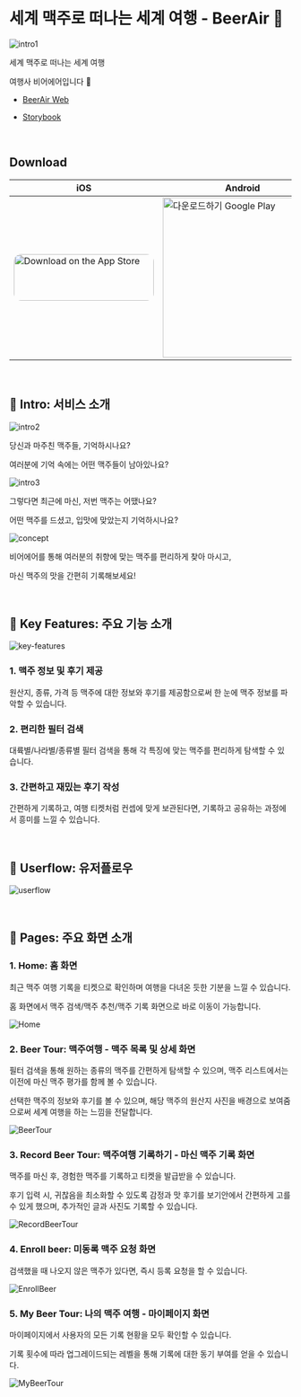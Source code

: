 # 세계 맥주로 떠나는 세계 여행 - BeerAir 🛫

![intro1](https://user-images.githubusercontent.com/39763891/175964465-8a8811d6-03e5-4216-8572-3b2c4c52f939.png)

세계 맥주로 떠나는 세계 여행

여행사 비어에어입니다 🛫

- [BeerAir Web](https://beerair.kr/)

- [Storybook](https://beerair.github.io/beerair-web/?path=/story/design-system-color--default)

<br />

## Download

| iOS                                                                                                                                                                                                                                                                                                                                         | Android                                                                                                                                                                                                                  |
| ------------------------------------------------------------------------------------------------------------------------------------------------------------------------------------------------------------------------------------------------------------------------------------------------------------------------------------------- | ------------------------------------------------------------------------------------------------------------------------------------------------------------------------------------------------------------------------ |
| <a href="https://play.google.com/store/apps/details?id=com.sulsul"><img src="https://tools.applemediaservices.com/api/badges/download-on-the-app-store/black/ko-kr?size=250x83&amp;releaseDate=1654300800&h=dd4ccd7fb22c609cf9132f37bf23c390" alt="Download on the App Store" style="border-radius: 13px; width: 250px; height: 83px;"></a> | <a href='https://play.google.com/store/apps/details?id=com.sulsul'><img alt='다운로드하기 Google Play' width='285px' src='https://play.google.com/intl/en_us/badges/static/images/badges/ko_badge_web_generic.png'/></a> |

<br />

## 🍻 Intro: 서비스 소개

![intro2](https://user-images.githubusercontent.com/39763891/175971803-95e2b5ab-e03e-4cf4-abda-d65a3c845aa4.png)

당신과 마주친 맥주들, 기억하시나요?

여러분에 기억 속에는 어떤 맥주들이 남아있나요?

![intro3](https://user-images.githubusercontent.com/39763891/175972110-b34ad2b2-afff-48a0-88a3-cdb84141a204.png)

그렇다면 최근에 마신, 저번 맥주는 어땠나요?

어떤 맥주를 드셨고, 입맛에 맞았는지 기억하시나요?

![concept](https://user-images.githubusercontent.com/39763891/175973251-fbdfc1ce-fd09-477e-a00c-fa6541ce67a5.png)

비어에어를 통해 여러분의 취향에 맞는 맥주를 편리하게 찾아 마시고,

마신 맥주의 맛을 간편히 기록해보세요!

<br/>

## 🌟 Key Features: 주요 기능 소개

![key-features](https://user-images.githubusercontent.com/39763891/175976419-6b45f520-c5b1-4e21-bf87-f3c2f4526874.png)

### 1. 맥주 정보 및 후기 제공

원산지, 종류, 가격 등 맥주에 대한 정보와 후기를 제공함으로써 한 눈에 맥주 정보를 파악할 수 있습니다.

### 2. 편리한 필터 검색

대륙별/나라별/종류별 필터 검색을 통해 각 특징에 맞는 맥주를 편리하게 탐색할 수 있습니다.

### 3. 간편하고 재밌는 후기 작성

간편하게 기록하고, 여행 티켓처럼 컨셉에 맞게 보관된다면, 기록하고 공유하는 과정에서 흥미를 느낄 수 있습니다.

<br/>

## 👤 Userflow: 유저플로우

![userflow](https://user-images.githubusercontent.com/39763891/175976432-14920db5-e476-42ef-bf79-c11085bbdf8d.png)

<br/>

## 📱 Pages: 주요 화면 소개

### 1. Home: 홈 화면

최근 맥주 여행 기록을 티켓으로 확인하며 여행을 다녀온 듯한 기분을 느낄 수 있습니다.

홈 화면에서 맥주 검색/맥주 추천/맥주 기록 화면으로 바로 이동이 가능합니다.

![Home](https://user-images.githubusercontent.com/39763891/175993570-b6cff70d-9814-44e0-b766-9dc5d899f9bf.png)

### 2. Beer Tour: 맥주여행 - 맥주 목록 및 상세 화면

필터 검색을 통해 원하는 종류의 맥주를 간편하게 탐색할 수 있으며, 맥주 리스트에서는 이전에 마신 맥주 평가를 함께 볼 수 있습니다.

선택한 맥주의 정보와 후기를 볼 수 있으며, 해당 맥주의 원산지 사진을 배경으로 보여줌으로써 세계 여행을 하는 느낌을 전달합니다.

![BeerTour](https://user-images.githubusercontent.com/39763891/175993592-317b4471-76c4-46c8-8fcc-a92b38f134fb.png)

### 3. Record Beer Tour: 맥주여행 기록하기 - 마신 맥주 기록 화면

맥주를 마신 후, 경험한 맥주를 기록하고 티켓을 발급받을 수 있습니다.

후기 입력 시, 귀찮음을 최소화할 수 있도록 감정과 맛 후기를 보기안에서 간편하게 고를 수 있게 했으며, 추가적인 글과 사진도 기록할 수 있습니다.

![RecordBeerTour](https://user-images.githubusercontent.com/39763891/175993600-46b546b8-63f8-4482-bc83-8583e1929f70.png)

### 4. Enroll beer: 미동록 맥주 요청 화면

검색했을 때 나오지 않은 맥주가 있다면, 즉시 등록 요청을 할 수 있습니다.

![EnrollBeer](https://user-images.githubusercontent.com/39763891/175993604-eac5f402-ea3d-4f93-8a85-61b18f5a6194.png)

### 5. My Beer Tour: 나의 맥주 여행 - 마이페이지 화면

마이페이지에서 사용자의 모든 기록 현황을 모두 확인할 수 있습니다.

기록 횟수에 따라 업그레이드되는 레벨을 통해 기록에 대한 동기 부여를 얻을 수 있습니다.

![MyBeerTour](https://user-images.githubusercontent.com/39763891/175993608-a7d17ef3-82c0-4de3-b77a-493f08c7e267.png)

<br/>
